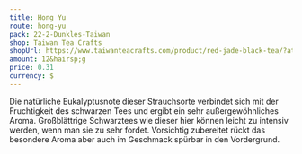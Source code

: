 ```yaml
---
title: Hong Yu
route: hong-yu
pack: 22-2-Dunkles-Taiwan
shop: Taiwan Tea Crafts
shopUrl: https://www.taiwanteacrafts.com/product/red-jade-black-tea/?attribute_pa_weight=250-g-8-82-oz-save-20&v=3a52f3c22ed6
amount: 12&hairsp;g
price: 0.31
currency: $
---
```

Die natürliche Eukalyptusnote dieser Strauchsorte verbindet sich mit der Fruchtigkeit des schwarzen Tees und ergibt ein sehr außergewöhnliches Aroma. Großblättrige Schwarztees wie dieser hier können leicht zu intensiv werden, wenn man sie zu sehr fordet. Vorsichtig zubereitet rückt das besondere Aroma aber auch im Geschmack spürbar in den Vordergrund.